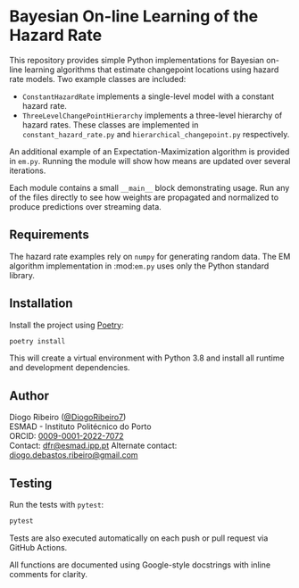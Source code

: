 # Bayesian On-line Learning of the Hazard Rate

This repository provides simple Python implementations for Bayesian on-line learning algorithms that estimate changepoint locations using hazard rate models. Two example classes are included:

- `ConstantHazardRate` implements a single-level model with a constant hazard rate.
- `ThreeLevelChangePointHierarchy` implements a three-level hierarchy of hazard rates.
These classes are implemented in `constant_hazard_rate.py` and `hierarchical_changepoint.py` respectively.

An additional example of an Expectation-Maximization algorithm is provided in
`em.py`. Running the module will show how means are updated over several
iterations.

Each module contains a small ``__main__`` block demonstrating usage. Run any of
the files directly to see how weights are propagated and normalized to produce
predictions over streaming data.

## Requirements

The hazard rate examples rely on `numpy` for generating random data.
The EM algorithm implementation in :mod:`em.py` uses only the Python
standard library.

## Installation

Install the project using [Poetry](https://python-poetry.org/):

```bash
poetry install
```

This will create a virtual environment with Python 3.8 and install all
runtime and development dependencies.

## Author

Diogo Ribeiro ([@DiogoRibeiro7](https://github.com/DiogoRibeiro7))  
ESMAD - Instituto Politécnico do Porto  
ORCID: [0009-0001-2022-7072](https://orcid.org/0009-0001-2022-7072)  
Contact: [dfr@esmad.ipp.pt](mailto:dfr@esmad.ipp.pt)
Alternate contact: [diogo.debastos.ribeiro@gmail.com](mailto:diogo.debastos.ribeiro@gmail.com)

## Testing

Run the tests with `pytest`:

```bash
pytest
```

Tests are also executed automatically on each push or pull request via
GitHub Actions.

All functions are documented using Google-style docstrings with inline
comments for clarity.

